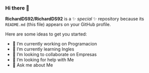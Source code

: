 ### Hi there 👋


**RichardDS92/RichardDS92** is a ✨ _special_ ✨ repository because its `README.md` (this file) appears on your GitHub profile.

Here are some ideas to get you started:

- 🔭 I’m currently working on Programacion
- 🌱 I’m currently learning Ingles
- 👯 I’m looking to collaborate on Empresas
- 🤔 I’m looking for help with Me
- 💬 Ask me about Me
